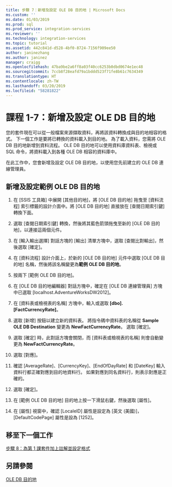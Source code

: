 ```yaml
---
title: 步驟 7：新增及設定 OLE DB 目的地 | Microsoft Docs
ms.custom: ''
ms.date: 01/03/2019
ms.prod: sql
ms.prod_service: integration-services
ms.reviewer: ''
ms.technology: integration-services
ms.topic: tutorial
ms.assetid: 442c841d-d528-4bf0-8724-7156f909ee50
author: janinezhang
ms.author: janinez
manager: craigg
ms.openlocfilehash: 47ba9be2a6ff8a03f40cc6253b0dbd0674e1ec48
ms.sourcegitcommit: 7ccb8f28eafd79a1bddd523f71fe8b61c7634349
ms.translationtype: HT
ms.contentlocale: zh-TW
ms.lasthandoff: 03/20/2019
ms.locfileid: "58281822"
---
```

# <a name="lesson-1-7-add-and-configure-the-ole-db-destination"></a>課程 1-7：新增及設定 OLE DB 目的地

您的套件現在可以從一般檔案來源擷取資料，再將該資料轉換成與目的地相容的格式。 下一個工作是要將已轉換的資料載入到目的地。 為了載入資料，您需將 OLE DB 目的地新增到資料流程。 OLE DB 目的地可以使用資料庫資料表、檢視或 SQL 命令，將資料載入到各種 OLE DB 相容的資料庫中。  
  
在此工作中，您會新增及設定 OLE DB 目的地，以使用您先前建立的 OLE DB 連線管理員。  
  
## <a name="add-and-configure-the-sample-ole-db-destination"></a>新增及設定範例 OLE DB 目的地  
  
1.  在 [SSIS 工具箱] 中展開 [其他目的地]，將 [OLE DB 目的地] 拖曳至 [資料流程] 索引標籤的設計介面中。將 [OLE DB 目的地] 直接放在 [查閱日期索引鍵] 轉換下面。  
  
2.  選取 [查閱日期索引鍵] 轉換，然後將其藍色箭頭拖曳至新的 [OLE DB 目的地]，以連接這兩個元件。  
  
3.  在 [輸入輸出選擇] 對話方塊的 [輸出] 清單方塊中，選取 [查閱比對輸出]，然後選取 [確定]。  
  
4.  在 [資料流程] 設計介面上，於新的 [OLE DB 目的地] 元件中選取 [OLE DB 目的地] 名稱，然後將該名稱變更為**範例 OLE DB 目的地**。  
  
5.  按兩下 [範例 OLE DB 目的地]。  
  
6.  在 [OLE DB 目的地編輯器] 對話方塊中，確定在 [OLE DB 連線管理員] 方塊中已選取 [localhost.AdventureWorksDW2012]。  
  
7.  在 [資料表或檢視表的名稱] 方塊中，輸入或選取 **[dbo].[FactCurrencyRate]**。  
  
8.  選取 [新增] 按鈕以建立新的資料表。  將指令碼中資料表的名稱從 **Sample OLE DB Destination** 變更為 **NewFactCurrencyRate**。  選取 [確定]。  
  
9. 選取 [確定] 時，此對話方塊會關閉，而 [資料表或檢視表的名稱] 則會自動變更為 **NewFactCurrencyRate**。  
  
10. 選取 [對應]。  
  
11. 確認 [AverageRate]、[CurrencyKey]、[EndOfDayRate] 和 [DateKey] 輸入資料行都正確對應到目的地資料行。 如果對應到同名資料行，則表示對應是正確的。  
  
12. 選取 [確定]。  
  
13. 在 [範例 OLE DB 目的地] 目的地上按一下滑鼠右鍵，然後選取 [屬性]。  
  
14. 在 [屬性] 視窗中，確認 [LocaleID] 屬性是設定為 [英文 (美國)]，[DefaultCodePage] 屬性是設為 [1252]。  
  
## <a name="go-to-next-task"></a>移至下一個工作
[步驟 8：為第 1 課套件加上註解並設定格式](../integration-services/lesson-1-8-making-the-lesson-1-package-easier-to-understand.md)  
  
## <a name="see-also"></a>另請參閱  
[OLE DB 目的地](../integration-services/data-flow/ole-db-destination.md)  
  
  
  
